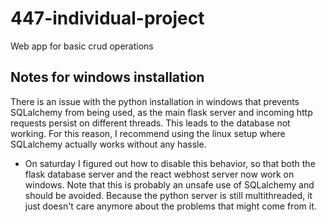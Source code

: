 # 447-individual-project
Web app for basic crud operations

## Notes for windows installation
There is an issue with the python installation in windows that prevents SQLalchemy from being used, as the main flask server and incoming http requests persist on different threads. This leads to the database not working.
For this reason, I recommend using the linux setup where SQLalchemy actually works without any hassle.

- On saturday I figured out how to disable this behavior, so that both the flask database server and the react webhost server now work on windows. Note that this is probably an unsafe use of SQLalchemy and should be avoided.
Because the python server is still multithreaded, it just doesn't care anymore about the problems that might come from it.
